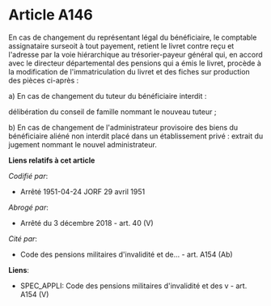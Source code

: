 # Article A146

En cas de changement du représentant légal du bénéficiaire, le comptable assignataire surseoit à tout payement, retient le
livret contre reçu et l'adresse par la voie hiérarchique au trésorier-payeur général qui, en accord avec le directeur
départemental des pensions qui a émis le livret, procède à la modification de l'immatriculation du livret et des fiches sur
production des pièces ci-après :

a) En cas de changement du tuteur du bénéficiaire interdit :

délibération du conseil de famille nommant le nouveau tuteur ;

b) En cas de changement de l'administrateur provisoire des biens du bénéficiaire aliéné non interdit placé dans un
établissement privé : extrait du jugement nommant le nouvel administrateur.

**Liens relatifs à cet article**

_Codifié par_:

  - Arrêté 1951-04-24 JORF 29 avril 1951

_Abrogé par_:

  - Arrêté du 3 décembre 2018 - art. 40 (V)

_Cité par_:

  - Code des pensions militaires d'invalidité et de... - art. A154 (Ab)

**Liens**:

  - SPEC_APPLI: Code des pensions militaires d'invalidité et des v - art. A154 (V)
